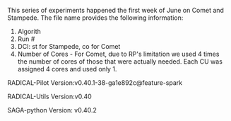 This series of experiments happened the first week of June on Comet and Stampede.
The file name provides the following information:
  1. Algorith
  2. Run #
  3. DCI: st for Stampede, co for Comet
  4. Number of Cores
    - For Comet, due to RP's limitation we used 4 times the number of cores of those that were actually needed. Each CU was assigned 4 cores and used only 1.

RADICAL-Pilot Version:v0.40.1-38-ga1e892c@feature-spark

RADICAL-Utils Version:v0.40

SAGA-python Version: v0.40.2

